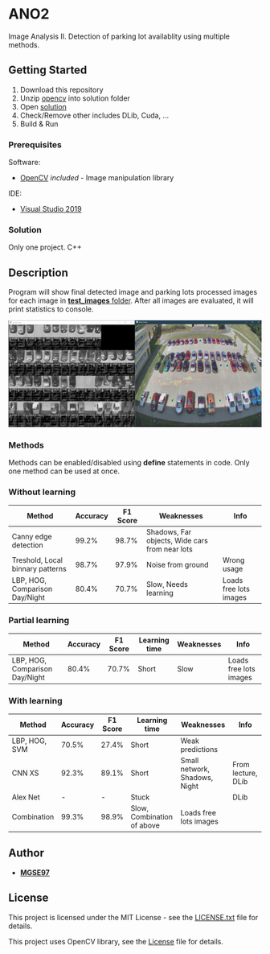 # ANO2

Image Analysis II. Detection of parking lot availablity using multiple methods.


## Getting Started

1. Download this repository
2. Unzip [opencv](opencv.zip) into solution folder
3. Open [solution](DIP.sln)  
4. Check/Remove other includes DLib, Cuda, ...
5. Build & Run

### Prerequisites

Software:
* [OpenCV](https://opencv.org/) *included* - Image manipulation library

IDE:
* [Visual Studio 2019](https://visualstudio.microsoft.com/cs/vs/)

### Solution

Only one project. C++

## Description

Program will show final detected image and parking lots processed images for each image in [**test_images** folder](DIP/test_images).
After all images are evaluated, it will print statistics to console.

![GUI visualization](Resources/M_Combo.png)

### Methods

Methods can be enabled/disabled using **define** statements in code.
Only one method can be used at once.

### Without learning

|Method|Accuracy|F1 Score|Weaknesses|Info|
|------|--------|--------|----------|----|
|Canny edge detection|99.2%|98.7%|Shadows, Far objects, Wide cars from near lots||
|Treshold, Local binnary patterns|98.7%|97.9%|Noise from ground|Wrong usage|
|LBP, HOG, Comparison Day/Night|80.4%|70.7%|Slow, Needs learning|Loads free lots images|

### Partial learning

|Method|Accuracy|F1 Score|Learning time|Weaknesses|Info|
|------|--------|--------|-------------|----------|----|
|LBP, HOG, Comparison Day/Night|80.4%|70.7%|Short|Slow|Loads free lots images|

### With learning

|Method|Accuracy|F1 Score|Learning time|Weaknesses|Info|
|------|--------|--------|-------------|----------|----|
|LBP, HOG, SVM|70.5%|27.4%|Short|Weak predictions||
|CNN XS|92.3%|89.1%|Short|Small network, Shadows, Night|From lecture, DLib|
|Alex Net|-|-|Stuck||DLib|                       
|Combination|99.3%|98.9%|Slow, Combination of above|Loads free lots images|

## Author

* [**MGSE97**](https://github.com/MGSE97)

## License

This project is licensed under the MIT License - see the [LICENSE.txt](LICENSE.txt) file for details.

This project uses OpenCV library, see the [License](OpenCV-License.txt) file for details.
